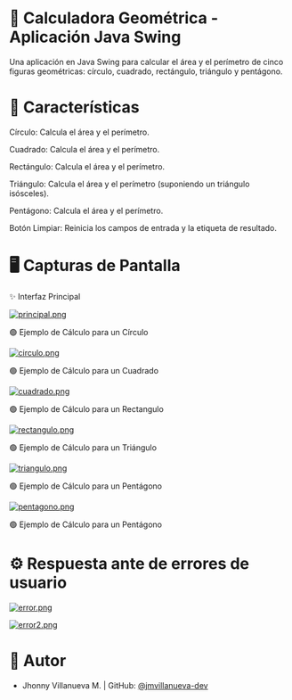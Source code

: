 
# 📐 Calculadora Geométrica - Aplicación Java Swing

Una aplicación en Java Swing para calcular el área y el perímetro de cinco figuras geométricas: círculo, cuadrado, rectángulo, triángulo y pentágono.

# 🚀 Características
Círculo: Calcula el área y el perímetro.

Cuadrado: Calcula el área y el perímetro.

Rectángulo: Calcula el área y el perímetro.

Triángulo: Calcula el área y el perímetro (suponiendo un triángulo isósceles).

Pentágono: Calcula el área y el perímetro.

Botón Limpiar: Reinicia los campos de entrada y la etiqueta de resultado.

# 🖥️ Capturas de Pantalla
✨ Interfaz Principal

[![principal.png](https://i.postimg.cc/0QC8H1hP/principal.png)](https://postimg.cc/KkRSRwZH)

🟢 Ejemplo de Cálculo para un Círculo

[![circulo.png](https://i.postimg.cc/fLszKR28/circulo.png)](https://postimg.cc/v1Pw8bdn)

🟢 Ejemplo de Cálculo para un Cuadrado

[![cuadrado.png](https://i.postimg.cc/s2sfP20w/cuadrado.png)](https://postimg.cc/PCVkTdHw)

🟢 Ejemplo de Cálculo para un Rectangulo

[![rectangulo.png](https://i.postimg.cc/rmbLHyQ6/rectangulo.png)](https://postimg.cc/TLrSL6zQ)

🟢 Ejemplo de Cálculo para un Triángulo

[![triangulo.png](https://i.postimg.cc/7ZVhW7zp/triangulo.png)](https://postimg.cc/0zz96zcf)

🟢 Ejemplo de Cálculo para un Pentágono

[![pentagono.png](https://i.postimg.cc/xTVdjgyw/pentagono.png)](https://postimg.cc/7bX4m3R9)

🟢 Ejemplo de Cálculo para un Pentágono

# ⚙️ Respuesta ante de errores de usuario

[![error.png](https://i.postimg.cc/yN3qZC7v/error.png)](https://postimg.cc/3yhfs64v)

[![error2.png](https://i.postimg.cc/wj3ZCYRg/error2.png)](https://postimg.cc/yD4LR5Tb)

# 👤 Autor
- Jhonny Villanueva M. | GitHub: [@jmvillanueva-dev](https://github.com/jmvillanueva-dev)
